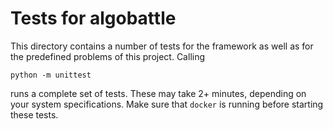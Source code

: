 # Tests for algobattle
This directory contains a number of tests for the framework as well as for the
 predefined problems of this project. Calling
```
python -m unittest
```
runs a complete set of tests. These may take 2+ minutes, depending on your system specifications.
Make sure that `docker` is running before starting these tests.